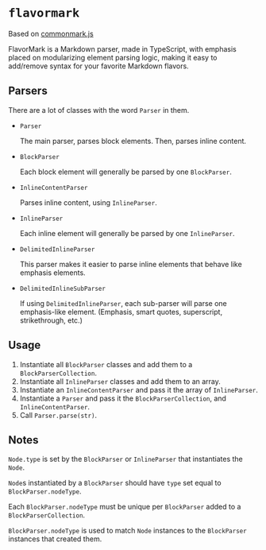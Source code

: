 # `flavormark`

Based on [commonmark.js](https://github.com/commonmark/commonmark.js)

FlavorMark is a Markdown parser, made in TypeScript, with emphasis placed on modularizing
element parsing logic, making it easy to add/remove syntax for your favorite Markdown flavors.

## Parsers

There are a lot of classes with the word `Parser` in them.

+ `Parser`

  The main parser, parses block elements. Then, parses inline content.

+ `BlockParser`

  Each block element will generally be parsed by one `BlockParser`.

+ `InlineContentParser`

  Parses inline content, using `InlineParser`.

+ `InlineParser`

  Each inline element will generally be parsed by one `InlineParser`.

+ `DelimitedInlineParser`

  This parser makes it easier to parse inline elements that behave like emphasis
  elements.

+ `DelimitedInlineSubParser`

  If using `DelimitedInlineParser`, each sub-parser will parse one emphasis-like
  element. (Emphasis, smart quotes, superscript, strikethrough, etc.)

## Usage

1. Instantiate all `BlockParser` classes and add them to a `BlockParserCollection`.
1. Instantiate all `InlineParser` classes and add them to an array.
1. Instantiate an `InlineContentParser` and pass it the array of `InlineParser`.
1. Instantiate a `Parser` and pass it the `BlockParserCollection`, and `InlineContentParser`.
1. Call `Parser.parse(str)`.

## Notes

`Node.type` is set by the `BlockParser` or `InlineParser` that instantiates the `Node`.

`Node`s instantiated by a `BlockParser` should have `type` set equal to
`BlockParser.nodeType`.

Each `BlockParser.nodeType` must be unique per `BlockParser` added to
a `BlockParserCollection`.

`BlockParser.nodeType` is used to match `Node` instances to the `BlockParser`
instances that created them.
